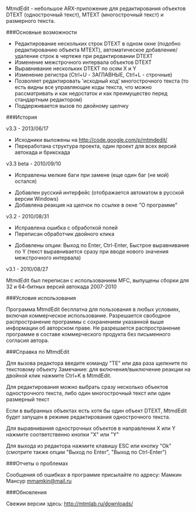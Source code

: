 MtmdEdit - небольшое ARX-приложение для редактирования объектов 
DTEXT (однострочный текст), MTEXT (многострочный текст) и размерного текста.

###Основные возможности

- Редактирование нескольких строк DTEXT в одном окне (подобно редактированию объекта MTEXT),
автоматическое добавление/удаление строк в чертеже при редактировании DTEXT
- Изменение межстрочного интервала объектов DTEXT
- Выравнивание нескольких DTEXT по осям X и Y
- Изменение регистра (Ctrl+U - ЗАГЛАВНЫЕ, Ctrl+L - строчные)
- Позволяет редактировать 'исходный код' многострочного текста
(то есть видны все управляющие коды текста, что можно рассматривать и 
как недостаток и как преимущество перед стандартным редактором)
- Поддерживается вызов по двойному щелчку

###История

v3.3 - 2013/06/17

+ Исходники выложены на <http://code.google.com/p/mtmdedit/>
+ Переработана структура проекта, один проект для всех версий автокада и брикскада

v3.3 beta - 2010/09/10

* Исправлены мелкие баги при замене (еще один баг (не мой) остался)
+ Добавлен русский интерфейс (отображается автоматом в русской версии Windows)
+ Добавлена реакция на щелчок по ссылке в окне "О программе"

v3.2 - 2010/08/31

* Исправлена ошибка с обработкой полей
* Переписан обработчик двойного клика
+ Добавлены опции: Выход по Enter, Ctrl-Enter, Быстрое выравнивание по Y 
(текст выравнивается сразу при вводе нового значения межстрочного интервала)  

v3.1 - 2010/08/27

MtmdEdit был переписан с использованием MFC, 
выпущены сборки для 32 и 64-битных версий автокада 2007-2010

###Условия использования

Программа MtmdEdit бесплатна для пользования в любых условиях, 
включая коммерческое использование.
Разрешается свободное распространение программы с сохранением 
указанной выше информации об авторском праве.
Не разрешается распространение программе в составе коммерческого продукта 
без письменного согласия автора.

###Справка по MtmdEdit

Для вызова редактора введите команду "TE" или два раза щелкните по текстовому объекту
Замечание: для включения/выключение реакции на двойной клик
нажмите Ctrl+K в MtmdEdit. 

Для редактирования можно выбрать сразу несколько объектов однострочного текста,
либо один многострочный текст или один размерный текст

Если в выбранных объектах есть хотя бы один объект DTEXT, MtmdEdit 
будет запущен в режиме редактирования однострочного текста.

Для выравнивания однострочных объектов в направлении X или Y 
нажмите соответственно кнопки "X" или "Y"

Для выхода из редактора нажмите клавишу ESC или кнопку "Ok" 
(смотрите также опции "Выход по Enter", "Выход по Ctrl-Enter") 

###Отчеты о проблемах

Сообщения об ошибках в программе присылайте по адресу:
	Мамкин Мансур <mmamkin@mail.ru>

###Обновления

Свежии версии здесь: <http://mtmlab.ru/downloads/>
